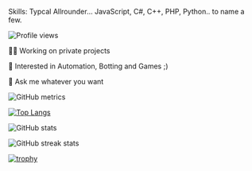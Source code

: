 Skills: Typcal Allrounder... JavaScript, C#, C++, PHP, Python.. to name a few. 

![Profile views](https://gpvc.arturio.dev/iKasu2k)  

👨‍💻 Working on private projects

🧠 Interested in Automation, Botting and Games ;) 

💬 Ask me whatever you want


![GitHub metrics](https://metrics.lecoq.io/iKasu2k) 

[![Top Langs](https://github-readme-stats.vercel.app/api/top-langs/?username=iKasu2k)](https://github.com/anuraghazra/github-readme-stats)

![GitHub stats](https://github-readme-stats.vercel.app/api?username=iKasu2k&show_icons=true)  

![GitHub streak stats](https://github-readme-streak-stats.herokuapp.com/?user=iKasu2k)  

[![trophy](https://github-profile-trophy.vercel.app/?username=iKasu2k)](https://github.com/ryo-ma/github-profile-trophy)
